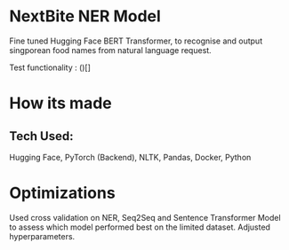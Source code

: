 # NextBite NER Model
Fine tuned Hugging Face BERT Transformer, to recognise and output singporean food names from natural language request.

Test functionality : ()[]

# How its made
## Tech Used:
Hugging Face, PyTorch (Backend), NLTK, Pandas, Docker, Python

# Optimizations
Used cross validation on NER, Seq2Seq and Sentence Transformer Model to assess which model performed best on the limited dataset.
Adjusted hyperparameters.
